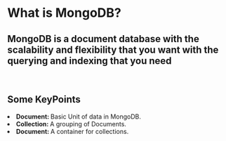 <html>
  <head></head>
  <body>
    <h1>What is MongoDB?</h1>
    <h2>MongoDB is a document database with the scalability and flexibility that you want with the querying and indexing that you need</h2>
<br>
    <h2>Some KeyPoints</h2>
      <li><strong>Document: </strong>Basic Unit of data in MongoDB.</li>
      <li><strong>Collection: </strong>A grouping of Documents.</li>
      <li><strong>Document: </strong>A container for collections.</li>

  </body>
</html>
